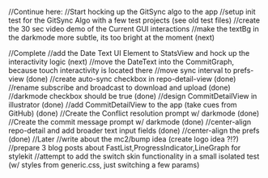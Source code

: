 //Continue here:
    //Start hocking up the GitSync algo to the app
    //setup init test for the GitSync Algo with a few test projects (see old test files)
    //create the 30 sec video demo of the Current GUI interactions
    //make the textBg in the darkmode more subtle, its too bright at the moment (next)
    
//Complete
    //add the Date Text UI Element to StatsView and hock up the interactivity logic (next)
        //move the DateText into the CommitGraph, because touch interactivity is located there
    //move sync interval to prefs-view (done)
    //create auto-sync checkbox in repo-detail-view (done)
    //rename subscribe and broadcast to download and upload (done)
    //darkmode checkbox should be true (done)
    //design CommitDetailView in illustrator (done)
    //add CommitDetailView to the app (take cues from GitHub) (done)
    //Create the Conflict resolution prompt w/ darkmode (done)
    //Create the commit message prompt w/ darkmode (done)
    //center-align repo-detail and add broader text input fields (done)
    //center-align the prefs (done)
//Later
    //write about the mc2/bump idea (create logo idea ?!?)
    //prepare 3 blog posts about FastList,ProgressIndicator,LineGraph for stylekit
    //attempt to add the switch skin functionality in a small isolated test (w/ styles from generic.css, just switching a few params)